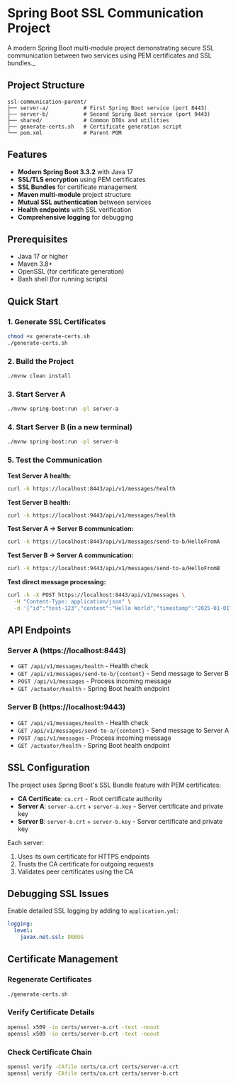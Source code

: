 # Spring Boot SSL Communication Project

A modern Spring Boot multi-module project demonstrating secure SSL communication between two services using PEM certificates and SSL bundles._

## Project Structure

```
ssl-communication-parent/
├── server-a/           # First Spring Boot service (port 8443)
├── server-b/           # Second Spring Boot service (port 9443)
├── shared/             # Common DTOs and utilities
├── generate-certs.sh   # Certificate generation script
└── pom.xml             # Parent POM
```

## Features

- **Modern Spring Boot 3.3.2** with Java 17
- **SSL/TLS encryption** using PEM certificates
- **SSL Bundles** for certificate management
- **Maven multi-module** project structure
- **Mutual SSL authentication** between services
- **Health endpoints** with SSL verification
- **Comprehensive logging** for debugging

## Prerequisites

- Java 17 or higher
- Maven 3.8+
- OpenSSL (for certificate generation)
- Bash shell (for running scripts)

## Quick Start

### 1. Generate SSL Certificates

```bash
chmod +x generate-certs.sh
./generate-certs.sh
```

### 2. Build the Project

```bash
./mvnw clean install
```

### 3. Start Server A

```bash
./mvnw spring-boot:run -pl server-a
```

### 4. Start Server B (in a new terminal)

```bash
./mvnw spring-boot:run -pl server-b
```

### 5. Test the Communication

**Test Server A health:**
```bash
curl -k https://localhost:8443/api/v1/messages/health
```

**Test Server B health:**
```bash
curl -k https://localhost:9443/api/v1/messages/health
```

**Test Server A → Server B communication:**
```bash
curl -k https://localhost:8443/api/v1/messages/send-to-b/HelloFromA
```

**Test Server B → Server A communication:**
```bash
curl -k https://localhost:9443/api/v1/messages/send-to-a/HelloFromB
```

**Test direct message processing:**
```bash
curl -k -X POST https://localhost:8443/api/v1/messages \
  -H "Content-Type: application/json" \
  -d '{"id":"test-123","content":"Hello World","timestamp":"2025-01-01T12:00:00Z","source":"client"}'
```

## API Endpoints

### Server A (https://localhost:8443)
- `GET /api/v1/messages/health` - Health check
- `GET /api/v1/messages/send-to-b/{content}` - Send message to Server B
- `POST /api/v1/messages` - Process incoming message
- `GET /actuator/health` - Spring Boot health endpoint

### Server B (https://localhost:9443)
- `GET /api/v1/messages/health` - Health check
- `GET /api/v1/messages/send-to-a/{content}` - Send message to Server A
- `POST /api/v1/messages` - Process incoming message
- `GET /actuator/health` - Spring Boot health endpoint

## SSL Configuration

The project uses Spring Boot's SSL Bundle feature with PEM certificates:

- **CA Certificate**: `ca.crt` - Root certificate authority
- **Server A**: `server-a.crt` + `server-a.key` - Server certificate and private key
- **Server B**: `server-b.crt` + `server-b.key` - Server certificate and private key

Each server:
1. Uses its own certificate for HTTPS endpoints
2. Trusts the CA certificate for outgoing requests
3. Validates peer certificates using the CA

## Debugging SSL Issues

Enable detailed SSL logging by adding to `application.yml`:
```yaml
logging:
  level:
    javax.net.ssl: DEBUG
```

## Certificate Management

### Regenerate Certificates
```bash
./generate-certs.sh
```

### Verify Certificate Details
```bash
openssl x509 -in certs/server-a.crt -text -noout
openssl x509 -in certs/server-b.crt -text -noout
```

### Check Certificate Chain
```bash
openssl verify -CAfile certs/ca.crt certs/server-a.crt
openssl verify -CAfile certs/ca.crt certs/server-b.crt
```